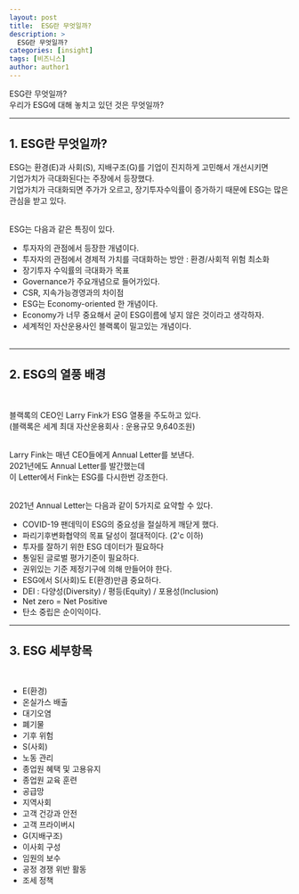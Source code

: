 ```yaml
---
layout: post
title:  ESG란 무엇일까?
description: >
  ESG란 무엇일까?
categories: [insight]
tags: [비즈니스]
author: author1
---
```


ESG란 무엇일까? <br>
우리가 ESG에 대해 놓치고 있던 것은 무엇일까?<br>


---

## 1. ESG란 무엇일까?

ESG는 환경(E)과 사회(S), 지배구조(G)를 기업이 진지하게 고민해서 개선시키면 <br>기업가치가 극대화된다는 주장에서 등장했다. <br>
기업가치가 극대화되면 주가가 오르고, 장기투자수익률이 증가하기 때문에 ESG는 많은 관심을 받고 있다. <br><br>

ESG는 다음과 같은 특징이 있다.<br>
- 투자자의 관점에서 등장한 개념이다.<br>
 - 투자자의 관점에서 경제적 가치를 극대화하는 방안 : 환경/사회적 위험 최소화 <br>
 - 장기투자 수익률의 극대화가 목표<br>
- Governance가 주요개념으로 들어가있다.<br>
 - CSR, 지속가능경영과의 차이점<br>
- ESG는 Economy-oriented 한 개념이다.<br>
 - Economy가 너무 중요해서 굳이 ESG이름에 넣지 않은 것이라고 생각하자.<br>
- 세계적인 자산운용사인 블랙록이 밀고있는 개념이다.<br><br>


---

## 2. ESG의 열풍 배경
<br>

블랙록의 CEO인 Larry Fink가 ESG 열풍을 주도하고 있다. <br>
(블랙록은 세계 최대 자산운용회사 : 운용규모 9,640조원) <Br><Br>

Larry Fink는 매년 CEO들에게 Annual Letter를 보낸다.<br>
2021년에도 Annual Letter를 발간했는데 <br>
이 Letter에서 Fink는 ESG를 다시한번 강조한다. <br><br>

2021년 Annual Letter는 다음과 같이 5가지로 요약할 수 있다.<br>
- COVID-19 팬데믹이 ESG의 중요성을 절실하게 깨닫게 했다.<br>
- 파리기후변화협약의 목표 달성이 절대적이다. (2'c 이하)<br>
- 투자를 잘하기 위한 ESG 데이터가 필요하다<br>
 - 통일된 글로벌 평가기준이 필요하다.<br>
 - 권위있는 기준 제정기구에 의해 만들어야 한다.<br>
- ESG에서 S(사회)도 E(환경)만큼 중요하다.<br>
 - DEI : 다양성(Diversity) / 평등(Equity) / 포용성(Inclusion)<br>
- Net zero = Net Positive <br>
 - 탄소 중립은 순이익이다.<br>


--- 

## 3. ESG 세부항목

<br>

- E(환경) <br>
 - 온실가스 배출<br>
 - 대기오염<br>
 - 폐기물<br>
 - 기후 위험<br>
- S(사회)<br>
 - 노동 관리<br>
 - 종업원 혜택 및 고용유지<br>
 - 종업원 교육 훈련<br>
 - 공급망<br>
 - 지역사회<br>
 - 고객 건강과 안전<br>
 - 고객 프라이버시<br>
- G(지배구조)<br>
 - 이사회 구성<br>
 - 임원의 보수<br>
 - 공정 경쟁 위반 활동<br>
 - 조세 정책<br>



